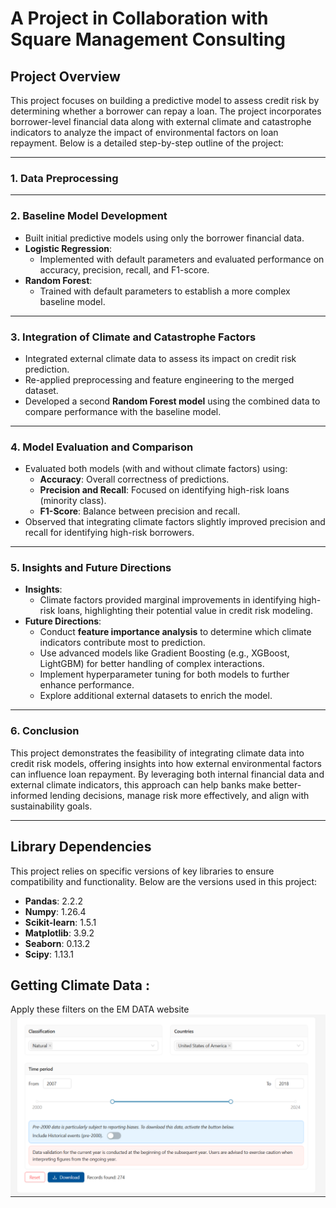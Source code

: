 # A Project in Collaboration with Square Management Consulting

## Project Overview

This project focuses on building a predictive model to assess credit risk by determining whether a borrower can repay a loan. The project incorporates borrower-level financial data along with external climate and catastrophe indicators to analyze the impact of environmental factors on loan repayment. Below is a detailed step-by-step outline of the project:

---

### 1. Data Preprocessing


---

### 2. Baseline Model Development
- Built initial predictive models using only the borrower financial data.
- **Logistic Regression**:
  - Implemented with default parameters and evaluated performance on accuracy, precision, recall, and F1-score.
- **Random Forest**:
  - Trained with default parameters to establish a more complex baseline model.

---

### 3. Integration of Climate and Catastrophe Factors
- Integrated external climate data to assess its impact on credit risk prediction.
- Re-applied preprocessing and feature engineering to the merged dataset.
- Developed a second **Random Forest model** using the combined data to compare performance with the baseline model.

---

### 4. Model Evaluation and Comparison
- Evaluated both models (with and without climate factors) using:
  - **Accuracy**: Overall correctness of predictions.
  - **Precision and Recall**: Focused on identifying high-risk loans (minority class).
  - **F1-Score**: Balance between precision and recall.
- Observed that integrating climate factors slightly improved precision and recall for identifying high-risk borrowers.

---

### 5. Insights and Future Directions
- **Insights**:
  - Climate factors provided marginal improvements in identifying high-risk loans, highlighting their potential value in credit risk modeling.
- **Future Directions**:
  - Conduct **feature importance analysis** to determine which climate indicators contribute most to prediction.
  - Use advanced models like Gradient Boosting (e.g., XGBoost, LightGBM) for better handling of complex interactions.
  - Implement hyperparameter tuning for both models to further enhance performance.
  - Explore additional external datasets to enrich the model.

---

### 6. Conclusion
This project demonstrates the feasibility of integrating climate data into credit risk models, offering insights into how external environmental factors can influence loan repayment. By leveraging both internal financial data and external climate indicators, this approach can help banks make better-informed lending decisions, manage risk more effectively, and align with sustainability goals.

---
## Library Dependencies

This project relies on specific versions of key libraries to ensure compatibility and functionality. Below are the versions used in this project:

- **Pandas**: 2.2.2  
- **Numpy**: 1.26.4  
- **Scikit-learn**: 1.5.1  
- **Matplotlib**: 3.9.2  
- **Seaborn**: 0.13.2  
- **Scipy**: 1.13.1

## Getting Climate Data : 

Apply these filters on the EM DATA website 
![Filters To Apply](GettingClimateData.png)


